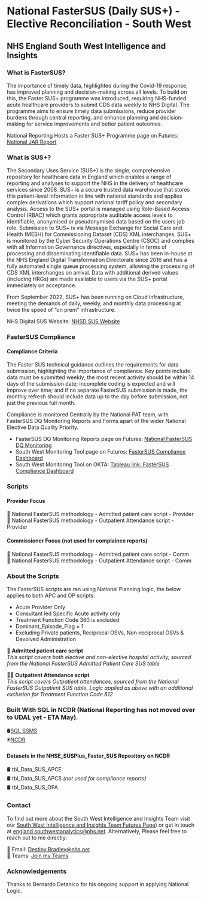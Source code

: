 # National FasterSUS (Daily SUS+) - Elective Reconciliation - South West
## NHS England South West Intelligence and Insights

### What is FasterSUS?

The importance of timely data, highlighted during the Covid-19 response, has improved planning and decision-making across all levels. To build on this, the Faster SUS+ programme was introduced, requiring NHS-funded acute healthcare providers to submit CDS data weekly to NHS Digital. The programme aims to ensure timely data submissions, reduce provider burdens through central reporting, and enhance planning and decision-making for service improvements and better patient outcomes.

National Reporting Hosts a Faster SUS+ Programme page on Futures: [National JAR Report](https://future.nhs.uk/OIforC/view?objectID=21697168)

### What is SUS+?

The Secondary Uses Service (SUS+) is the single, comprehensive repository for healthcare data in England which enables a range of reporting and analyses to support the NHS in the delivery of healthcare services since 2008.
SUS+ is a secure trusted data warehouse that stores this patient-level information in line with national standards and applies complex derivations which support national tariff policy and secondary analysis. 
Access to the SUS+ portal is managed using Role-Based Access Control (RBAC) which grants appropriate auditable access levels to identifiable, anonymised or pseudonymised data based on the users job role.
Submission to SUS+ is via Message Exchange for Social Care and Health (MESH) for Commissioning Dataset (CDS) XML interchanges.
SUS+ is monitored by the Cyber Security Operations Centre (CSOC) and complies with all Information Governance directives, especially in terms of processing and disseminating identifiable data.
SUS+ has been in-house at the NHS England Digital Transformation Directorate since 2016 and has a fully automated single queue processing system, allowing the processing of CDS XML interchanges on arrival. Data with additional derived values (including HRGs) are made available to users via the SUS+ portal immediately on acceptance. 

From September 2022, SUS+ has been running on Cloud infrastructure, meeting the demands of daily, weekly, and monthly data processing at twice the speed of “on prem” infrastructure.

NHS Digital SUS Website: [NHSD SUS Website](https://digital.nhs.uk/services/secondary-uses-service-sus)

### FasterSUS Compliance

#### Compliance Criteria

The Faster SUS technical guidance outlines the requirements for data submission, highlighting the importance of compliance. Key points include: data must be submitted weekly; the most recent activity should be within 14 days of the submission date; incomplete coding is expected and will improve over time; and if no separate FasterSUS submission is made, the monthly refresh should include data up to the day before submission, not just the previous full month.  

Compliance is monitored Centrally by the National PAT team, with FasterSUS DQ Monitoring Reports and Forms apart of the wider National Elective Data Quality Priority.  
- FasterSUS DQ Monitoring Reports page on Futures: [National FasterSUS DQ Monitoring](https://future.nhs.uk/OIforC/view?objectID=27871152)  
- South West Monitoring Tool page on Futures: [FasterSUS Compliance Dashboard](https://future.nhs.uk/SouthWestAnalytics/view?objectID=37408880)  
- South West Monitoring Tool on OKTA: [Tableau link: FasterSUS Compliance Dashboard](https://tabanalytics.data.england.nhs.uk/#/views/SouthWestFasterSUSComplianceDashboard_17145757789570/Coverpage?=null,&:iid=2)

### Scripts

#### Provider Focus
📝 National FasterSUS methodology - Admitted patient care script - Provider  
📝 National FasterSUS methodology - Outpatient Attendance script - Provider  

#### Commissioner Focus (not used for complaince reports)
📝 National FasterSUS methodology - Admitted patient care script - Comm  
📝 National FasterSUS methodology - Outpatient Attendance script - Comm  

### About the Scripts
The FasterSUS scripts are ran using National Planning logic, the below applies to both APC and OP scripts:  
- Acute Provider Only  
- Consultant led Specific Acute activity only  
- Treatment Function Code 360 is excluded  
- Dominant_Episode_Flag = 1  
- Excluding Private patients, Reciprocal OSVs, Non-reciprocal OSVs & Devolved Administration

🏥 **Admitted patient care script**  
*This script covers both elective and non-elective hospital activity, sourced from the National FasterSUS Admitted Patient Care SUS table*  

👨‍⚕️ **Outpatient Attendance script**  
*This script covers Outpatient attendances, sourced from the National FasterSUS Outpatient SUS table. Logic applied as above with an additional exclusion for Treatment Function Code 812*  

### Built With SQL in NCDR (National Reporting has not moved over to UDAL yet - ETA May). 

🛢️[SQL SSMS](https://learn.microsoft.com/en-us/sql/ssms/download-sql-server-management-studio-ssms?view=sql-server-ver16)  
🖲️[NCDR](https://rdsweb101.gemcsu.nhs.uk/RDWeb/Pages/en-US/login.aspx?ReturnUrl=%2fRDWeb%2fPages%2frdp%2fcpub-NHSE_-_Analysts-NHSE_-_Analysts-CmsRdsh.rdp)


#### Datasets in the NHSE_SUSPlus_Faster_SUS Repository on NCDR
  
🛢️ tbl_Data_SUS_APCE  
🛢️ tbl_Data_SUS_APCS *(not used for compliance reports)*  
🛢️ tbl_Data_SUS_OPA

### Contact

To find out more about the South West Intelligence and Insights Team visit our [South West Intelligence and Insights Team Futures Page](https://future.nhs.uk/SouthWestAnalytics)) or get in touch at [england.southwestanalytics@nhs.net](mailto:england.southwestanalytics@nhs.net). Alternatively, Please feel free to reach out to me directly:

📧 Email: [Destiny.Bradley@nhs.net](mailto:Destiny.Bradley@nhs.net)  
💬 Teams: [Join my Teams](https://teams.microsoft.com/l/chat/0/0?users=<destiny.bradley@nhs.net)

### Acknowledgements
Thanks to Bernardo Detanico for his ongoing support in applying National Logic.

